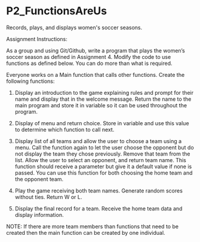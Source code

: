 # P2_FunctionsAreUs
Records, plays, and displays women's soccer seasons.

Assignment Instructions:

As a group and using Git/Github, write a program that plays the women’s soccer season as defined in Assignment 4. Modify the code to use functions as defined below. You can do more than what is required.

Everyone works on a Main function that calls other functions. Create the following functions:

1. Display an introduction to the game explaining rules and prompt for their name and display that in the welcome message. Return the name to the main program and store it in variable so it can be used throughout the program.

2. Display of menu and return choice. Store in variable and use this value to determine which function to call next.

3. Display list of all teams and allow the user to choose a team using a menu. Call the function again to let the user choose the opponent but do not display the team they chose previously. Remove that team from the list. Allow the user to select an opponent, and return team name. This function should receive a parameter but give it a default value if none is passed. You can use this function for both choosing the home team and the opponent team.

4. Play the game receiving both team names. Generate random scores without ties. Return W or L.

5. Display the final record for a team. Receive the home team data and display information.

NOTE: If there are more team members than functions that need to be created then the main function can be created by one individual.
